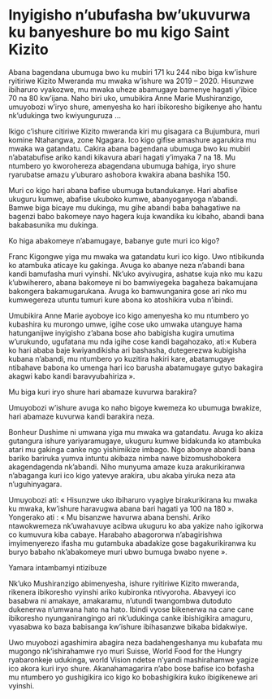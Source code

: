 # Inyigisho n’ubufasha bw’ukuvurwa ku banyeshure bo mu kigo Saint Kizito

Abana bagendana ubumuga bwo ku mubiri 171 ku 244 nibo biga kw’ishure ryitiriwe Kizito Mweranda mu mwaka w’ishure wa 2019 – 2020. Hisunzwe ibiharuro vyakozwe, mu mwaka uheze abamugaye bamenye hagati y’ibice 70 na 80 kw’ijana. Naho biri uko, umubikira Anne Marie Mushiranzigo, umuyobozi w’iryo shure, amenyesha ko hari ibikoresho bigikenye aho hantu nk’udukinga two kwiyunguruza …

Ikigo c’ishure citiriwe Kizito mweranda kiri mu gisagara ca Bujumbura, muri komine Ntahangwa, zone Ngagara. Ico kigo gifise amashure agarukira mu mwaka wa gatandatu. Cakira abana bagendana ubumuga bwo ku mubiri n’abatabufise ariko kandi kikavura abari hagati y’imyaka 7 na 18. Mu ntumbero yo kworohereza abagendana ubumuga bahiga, iryo shure ryarubatse amazu y’uburaro ashobora kwakira abana bashika 150.

Muri co kigo hari abana bafise ubumuga butandukanye. Hari abafise ukuguru kumwe, abafise ukuboko kumwe, abanyoganyoga n’abandi. Bamwe biga bicaye mu dukinga, mu gihe abandi baba bahagatiwe na bagenzi babo bakomeye nayo hagera kuja kwandika ku kibaho, abandi bana bakabasunika mu dukinga.

Ko higa abakomeye n’abamugaye, babanye gute muri ico kigo?

Franc Kigongwe yiga mu mwaka wa gatandatu kuri ico kigo. Uwo ntibikunda ko atambuka aticaye ku gakinga. Avuga ko abanye neza n’abandi bana kandi bamufasha muri vyinshi. Nk’uko avyivugira, ashatse kuja nko mu kazu k’ubwiherero, abana bakomeye ni bo bamwiyegeka bagaheza bakamujana bakongera bakamugarukana. Avuga ko bamwunganira gose ari nko mu kumwegereza utuntu tumuri kure abona ko atoshikira vuba n’ibindi.

Umubikira Anne Marie ayoboye ico kigo amenyesha ko mu ntumbero yo kubashira ku murongo umwe, igihe cose uko umwaka utanguye hama hatunganijwe inyigisho z’abana bose aho babigisha kugira umutima w’urukundo, ugufatana mu nda igihe cose kandi bagahozako, ati:« Kubera ko hari ababa baje kwiyandikisha ari bashasha, dutegerezwa kubigisha kubana n’abandi, mu ntumbero yo kuzitira hakiri kare, abatamugaye ntibahave babona ko umenga hari ico barusha abatamugaye gutyo bakagira akagwi kabo kandi baravyubahiriza ».

Mu biga kuri iryo shure hari abamaze kuvurwa barakira?

Umuyobozi w’ishure avuga ko naho bigoye kwemeza ko ubumuga bwakize, hari abamaze kuvurwa kandi barakira neza.

Bonheur Dushime ni umwana yiga mu mwaka wa gatandatu. Avuga ko akiza gutangura ishure yariyaramugaye, ukuguru kumwe bidakunda ko atambuka atari mu gakinga canke ngo yishimikize imbago. Ngo abonye abandi bana bariko bariruka yumva intuntu akibaza nimba nawe bizomushobokera akagendagenda nk’abandi. Niho munyuma amaze kuza arakurikiranwa n’abaganga kuri ico kigo yatevye arakira, ubu akaba yiruka neza ata n’uguhinyagara.

Umuyobozi ati: « Hisunzwe uko ibiharuro vyagiye birakurikirana ku mwaka ku mwaka, kw’ishure haravugwa abana bari hagati ya 100 na 180 ». Yongerako ati : « Mu bisanzwe havurwa abana benshi. Ariko ntawokwemeza nk’uwahavuye acibwa ukuguru ko aba yakize naho igikorwa co kumuvura kiba cabaye. Harabaho abagororwa n’abagirishwa imyimenyerezo ifasha mu gutambuka abadakize gose bagakurikiranwa ku buryo babaho nk’abakomeye muri ubwo bumuga bwabo nyene ».

Yamara intambamyi ntizibuze

Nk’uko Mushiranzigo abimenyesha, ishure ryitiriwe Kizito mweranda, rikenera ibikoresho vyinshi ariko kubironka ntivyoroha. Abavyeyi ico basabwa ni amakaye, amakaramu, n’utundi twangombwa dutoduto dukenerwa n’umwana hato na hato. Ibindi vyose bikenerwa na cane cane ibikoresho nyunganirangingo ari nk’udukinga canke ibishigikira amaguru, vyasabwa ko baza babisanga kw’ishure ibihasanzwe bikaba bidakwiye.

Uwo muyobozi agashimira abagira neza badahengeshanya mu kubafata mu mugongo nk’ishirahamwe ryo muri Suisse, World Food for the Hungry ryabaronkeje udukinga, world Vision ndetse n’yandi mashirahamwe yagize ico akora kuri iryo shure. Akanahamagarira n’abo bose bafise ico bofasha mu ntumbero yo gushigikira ico kigo ko bobashigikira kuko ibigikenewe ari vyinshi.